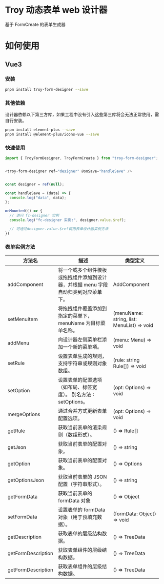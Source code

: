 <!--
 * @Descripttion:
 * @version:
 * @Author: wangmin
 * @Date: 2025-04-27 15:03:16
 * @LastEditors: wangmin
 * @LastEditTime: 2025-05-13 15:02:56
-->

# Troy 动态表单 web 设计器

基于 FormCreate 的表单生成器

# 如何使用

## Vue3

### 安装

```bash
pnpm install troy-form-designer --save
```

### 其他依赖

设计器依赖以下第三方库，如果工程中没有引入这些第三库将会无法正常使用，需自行安装。

```bash
pnpm install element-plus --save
pnpm install @element-plus/icons-vue --save
```

### 快速使用

```js
import { TroyFormDesigner, TroyFormCreate } from "troy-form-designer";


<troy-form-designer ref="designer" @onSave="handleSave" />


const designer = ref(null);

const handleSave = (data) => {
  console.log("data", data);
};

onMounted(() => {
  // 访问 fc-designer 实例
  console.log("fc-designer 实例:", designer.value.$ref);

  // 可通过designer.value.$ref调用表单设计器实例方法
})

```

### 表单实例方法

| 方法名         | 描述                                                                               | 类型定义                                   |
| -------------- | ---------------------------------------------------------------------------------- | ------------------------------------------ |
| addComponent   | 将一个或多个组件模板或拖拽组件添加到设计器，并根据 menu 字段自动归类到对应菜单下。 | AddComponent                               |
| setMenuItem    | 将拖拽组件覆盖添加到指定的菜单下，menuName 为目标菜单名称。                        | (menuName: string, list: MenuList) => void |
| addMenu        | 向设计器左侧菜单栏添加一个新的菜单项。                                             | (menu: Menu) => void                       |
| setRule        | 设置表单生成的规则，支持字符串或规则对象数组。                                     | (rule: string Rule[]) => void              |
| setOption      | 设置表单的配置选项（如布局、标签宽度）。 别名方法：setOptions。                    | (opt: Options) => void                     |
| mergeOptions   | 通过合并方式更新表单配置选项。                                                     | (opt: Options) => void                     |
| getRule        | 获取当前表单的渲染规则（数组形式）。                                               | () => Rule[]                               |
| getJson        | 获取当前表单的配置对象。                                                           | () => string                               |
| getOption      | 获取当前表单的配置对象。                                                           | () => Options                              |
| getOptionsJson | 获取当前表单的 JSON 配置（字符串形式）。                                           | () => string                               |
| getFormData    | 获取当前表单的 formData 对象                                                       | () => Object                               |
| setFormData    | 设置表单的 formData 对象（用于预填充数据）。                                       | (formData: Object) => void                 |
| getDescription | 获取表单的层级结构数据。                                                           | () => TreeData                             |
| getFormDescription | 获取表单组件的层级结构数据。                                                           | () => TreeData                             |
| getFormDescription | 获取表单组件的层级结构数据。                                                           | () => TreeData                             |